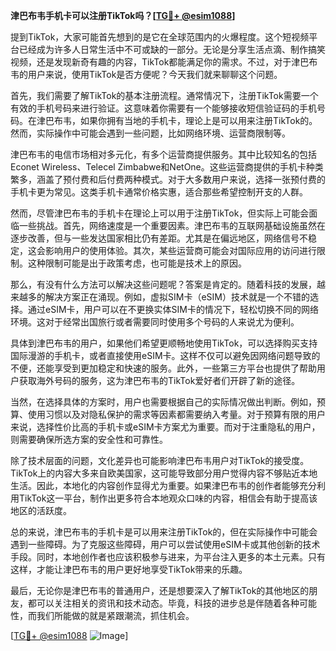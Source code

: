 **津巴布韦手机卡可以注册TikTok吗？[[TG💪+ @esim1088](https://t.me/s/esim1088)]**

提到TikTok，大家可能首先想到的是它在全球范围内的火爆程度。这个短视频平台已经成为许多人日常生活中不可或缺的一部分。无论是分享生活点滴、制作搞笑视频，还是发现新奇有趣的内容，TikTok都能满足你的需求。不过，对于津巴布韦的用户来说，使用TikTok是否方便呢？今天我们就来聊聊这个问题。

首先，我们需要了解TikTok的基本注册流程。通常情况下，注册TikTok需要一个有效的手机号码来进行验证。这意味着你需要有一个能够接收短信验证码的手机号码。在津巴布韦，如果你拥有当地的手机卡，理论上是可以用来注册TikTok的。然而，实际操作中可能会遇到一些问题，比如网络环境、运营商限制等。

津巴布韦的电信市场相对多元化，有多个运营商提供服务。其中比较知名的包括Econet Wireless、Telecel Zimbabwe和NetOne。这些运营商提供的手机卡种类繁多，涵盖了预付费和后付费两种模式。对于大多数用户来说，选择一张预付费的手机卡更为常见。这类手机卡通常价格实惠，适合那些希望控制开支的人群。

然而，尽管津巴布韦的手机卡在理论上可以用于注册TikTok，但实际上可能会面临一些挑战。首先，网络速度是一个重要因素。津巴布韦的互联网基础设施虽然在逐步改善，但与一些发达国家相比仍有差距。尤其是在偏远地区，网络信号不稳定，这会影响用户的使用体验。其次，某些运营商可能会对国际应用的访问进行限制。这种限制可能是出于政策考虑，也可能是技术上的原因。

那么，有没有什么方法可以解决这些问题呢？答案是肯定的。随着科技的发展，越来越多的解决方案正在涌现。例如，虚拟SIM卡（eSIM）技术就是一个不错的选择。通过eSIM卡，用户可以在不更换实体SIM卡的情况下，轻松切换不同的网络环境。这对于经常出国旅行或者需要同时使用多个号码的人来说尤为便利。

具体到津巴布韦的用户，如果他们希望更顺畅地使用TikTok，可以选择购买支持国际漫游的手机卡，或者直接使用eSIM卡。这样不仅可以避免因网络问题导致的不便，还能享受到更加稳定和快速的服务。此外，一些第三方平台也提供了帮助用户获取海外号码的服务，这为津巴布韦的TikTok爱好者们开辟了新的途径。

当然，在选择具体的方案时，用户也需要根据自己的实际情况做出判断。例如，预算、使用习惯以及对隐私保护的需求等因素都需要纳入考量。对于预算有限的用户来说，选择性价比高的手机卡或eSIM卡方案尤为重要。而对于注重隐私的用户，则需要确保所选方案的安全性和可靠性。

除了技术层面的问题，文化差异也可能影响津巴布韦用户对TikTok的接受度。TikTok上的内容大多来自欧美国家，这可能导致部分用户觉得内容不够贴近本地生活。因此，本地化的内容创作显得尤为重要。如果津巴布韦的创作者能够充分利用TikTok这一平台，制作出更多符合本地观众口味的内容，相信会有助于提高该地区的活跃度。

总的来说，津巴布韦的手机卡是可以用来注册TikTok的，但在实际操作中可能会遇到一些障碍。为了克服这些障碍，用户可以尝试使用eSIM卡或其他创新的技术手段。同时，本地创作者也应该积极参与进来，为平台注入更多的本土元素。只有这样，才能让津巴布韦的用户更好地享受TikTok带来的乐趣。

最后，无论你是津巴布韦的普通用户，还是想要深入了解TikTok的其他地区的朋友，都可以关注相关的资讯和技术动态。毕竟，科技的进步总是伴随着各种可能性，而我们所能做的就是紧跟潮流，抓住机会。

[[TG💪+ @esim1088](https://t.me/s/esim1088) ![Image](https://i.postimg.cc/4NQfJmqS/Snipaste-2025-05-13-00-14-12.png)]